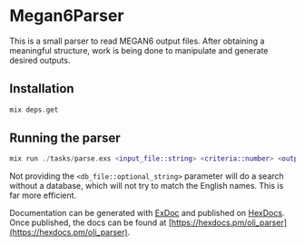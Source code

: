 # Megan6Parser

This is a small parser to read MEGAN6 output files.
After obtaining a meaningful structure, work is being done to manipulate and generate desired outputs.

## Installation

```elixir
mix deps.get
```

## Running the parser

```elixir
mix run ./tasks/parse.exs <input_file::string> <criteria::number> <output_file::string> <db_file::optional_string>
```

Not providing the `<db_file::optional_string>` parameter will do a search without a database, which will not try to match the English names.
This is far more efficient.

Documentation can be generated with [ExDoc](https://github.com/elixir-lang/ex_doc)
and published on [HexDocs](https://hexdocs.pm). Once published, the docs can
be found at [https://hexdocs.pm/oli_parser](https://hexdocs.pm/oli_parser).
